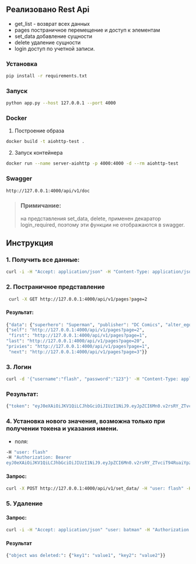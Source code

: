 ## Реализовано Rest Api

* get_list - возврат всех данных
* pages постраничное перемещение и доступ к элементам
* set_data добавление сущности
* delete удаление сущности
* login доступ по учетной записи.

### Установка
```bash
pip install -r requirements.txt
```

### Запуск
```bash
python app.py --host 127.0.0.1 --port 4000
```

### Docker 
1. Построение образа
```bash
docker build -t aiohttp-test .
```
2. Запуск контейнера
```bash
docker run --name server-aiohttp -p 4000:4000 -d --rm aiohttp-test
```

### Swagger
```bash
http://127.0.0.1:4000/api/v1/doc
```

> ### Примичание:
> на представления set_data, delete, применен декаратор login_required, поэтому эти функции не отображаются в swagger.

## Инструкция

### 1. Получить все данные:

```bash
curl -i -H "Accept: application/json" -H "Content-Type: application/json" -X GET http://127.0.0.1:4000/api/v1/get_list/
```

### 2. Постраничное представление

```bash
 curl -X GET http://127.0.0.1:4000/api/v1/pages?page=2
 ```

#### Результат:

```bash
{"data": {"superhero": "Superman", "publisher": "DC Comics", "alter_ego": "Kal-El", "first_appearance": "Action Comics #1", "characters": "Kal-El"}, "links":
{"self": "http://127.0.0.1:4000/api/v1/pages?page=2",
 "first": "http://127.0.0.1:4000/api/v1/pages?page=1",
"last": "http://127.0.0.1:4000/api/v1/pages?page=20",
"privies": "http://127.0.0.1:4000/api/v1/pages?page=1",
 "next": "http://127.0.0.1:4000/api/v1/pages?page=3"}}
```

### 3. Логин

```bash
curl -d '{"username":"flash", "password":"123"}' -H "Content-Type: application/json" -X POST http://127.0.0.1:4000/api/v1/users/login/
```

### Результат:

```bash
{"token": "eyJ0eXAiOiJKV1QiLCJhbGciOiJIUzI1NiJ9.eyJpZCI6Mn0.v2rsRY_ZTvciT94RuaiYpz_fGgaqTcS0U39UuYuQTQg"}
```

### 4. Установка нового значения, возможна только при получении токена и указания имени.
 - поля:
```bash
-H "user: flash"
-H "Authorization: Bearer
eyJ0eXAiOiJKV1QiLCJhbGciOiJIUzI1NiJ9.eyJpZCI6Mn0.v2rsRY_ZTvciT94RuaiYpz_fGgaqTcS0U39UuYuQTQg"
```
#### Запрос:
```bash
curl -X POST http://127.0.0.1:4000/api/v1/set_data/ -H "user: flash" -H "Authorization: Bearer eyJ0eXAiOiJKV1QiLCJhbGciOiJIUzI1NiJ9.eyJpZCI6Mn0.v2rsRY_ZTvciT94RuaiYpz_fGgaqTcS0U39UuYuQTQg" -H "Content-Type: application/json" -d "{\"key1\":\"value1\", \"key2\":\"value2\"}"

```

### 5. Удаление 
#### Запрос:
```bash
curl -i -H "Accept: application/json" "user: batman" -H "Authorization: Bearer eyJ0eXAiOiJKV1QiLCJhbGciOiJIUzI1NiJ9.eyJpZCI6Mn0.v2rsRY_ZTvciT94RuaiYpz_fGgaqTcS0U39UuYuQTQg" -H "Content-Type: application/json" -X DELETE http://127.0.0.1:4000/api/v1/delete/20/
```
#### Результат
```bash
{"object was deleted:": {"key1": "value1", "key2": "value2"}}
```